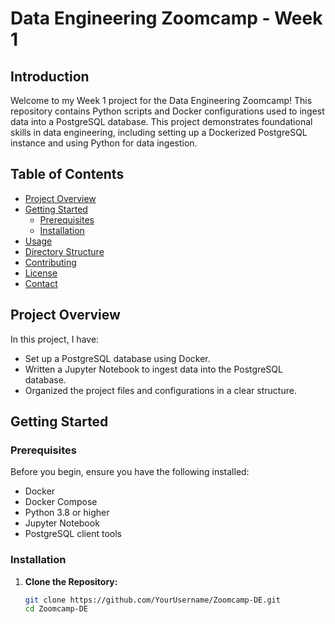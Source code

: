 # Data Engineering Zoomcamp - Week 1

## Introduction

Welcome to my Week 1 project for the Data Engineering Zoomcamp! This repository contains Python scripts and Docker configurations used to ingest data into a PostgreSQL database. This project demonstrates foundational skills in data engineering, including setting up a Dockerized PostgreSQL instance and using Python for data ingestion.

## Table of Contents

- [Project Overview](#project-overview)
- [Getting Started](#getting-started)
  - [Prerequisites](#prerequisites)
  - [Installation](#installation)
- [Usage](#usage)
- [Directory Structure](#directory-structure)
- [Contributing](#contributing)
- [License](#license)
- [Contact](#contact)

## Project Overview

In this project, I have:

- Set up a PostgreSQL database using Docker.
- Written a Jupyter Notebook to ingest data into the PostgreSQL database.
- Organized the project files and configurations in a clear structure.

## Getting Started

### Prerequisites

Before you begin, ensure you have the following installed:

- Docker
- Docker Compose
- Python 3.8 or higher
- Jupyter Notebook
- PostgreSQL client tools

### Installation

1. **Clone the Repository:**

   ```sh
   git clone https://github.com/YourUsername/Zoomcamp-DE.git
   cd Zoomcamp-DE
